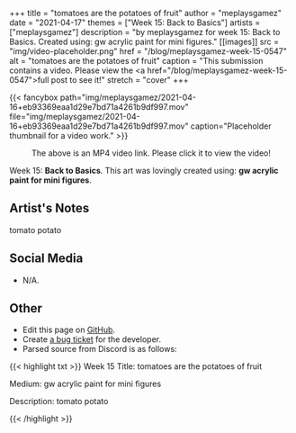 +++
title =       "tomatoes are the potatoes of fruit"
author =      "meplaysgamez"
date =        "2021-04-17"
themes =      ["Week 15: Back to Basics"]
artists =     ["meplaysgamez"]
description = "by meplaysgamez for week 15: Back to Basics. Created using: gw acrylic paint for mini figures."
[[images]]
      src = "img/video-placeholder.png"
      href = "/blog/meplaysgamez-week-15-0547"
      alt = "tomatoes are the potatoes of fruit"
      caption = "This submission contains a video. Please view the <a href=\"/blog/meplaysgamez-week-15-0547\">full post</a> to see it!"
      stretch = "cover"
+++


{{< fancybox path="img/meplaysgamez/2021-04-16+eb93369eaa1d29e7bd71a4261b9df997.mov" file="img/meplaysgamez/2021-04-16+eb93369eaa1d29e7bd71a4261b9df997.mov" caption="Placeholder thumbnail for a video work." >}}
<p style="text-align: center">The above is an MP4 video link. Please click it to view the video!</p>

Week 15: **Back to Basics**. This art was lovingly created using: **gw acrylic paint for mini figures**.

## Artist's Notes

tomato potato

## Social Media

- N/A.

## Other

- Edit this page on [GitHub](https://github.com/teaminkling/web-refresh/edit/main/content/blog/meplaysgamez-week-15-0547.md).
- Create [a bug ticket](https://github.com/teaminkling/web-refresh/issues/new?assignees=&labels=bug&template=problem-report.md&title=) for the developer.
- Parsed source from Discord is as follows:

{{< highlight txt >}}
Week 15
Title: tomatoes are the potatoes of fruit

Medium: gw acrylic paint for mini figures

Description: tomato potato

{{< /highlight >}}